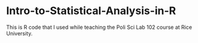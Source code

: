# Intro-to-Statistical-Analysis-in-R
This is R code that I used while teaching the Poli Sci Lab 102 course at Rice University. 
